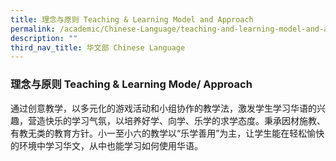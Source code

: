 ```yaml
---
title: 理念与原则 Teaching & Learning Model and Approach
permalink: /academic/Chinese-Language/teaching-and-learning-model-and-approach/
description: ""
third_nav_title: 华文部 Chinese Language
---
```

### 理念与原则 Teaching & Learning Mode/ Approach

通过创意教学，以多元化的游戏活动和小组协作的教学法，激发学生学习华语的兴趣，营造快乐的学习气氛，以培养好学、向学、乐学的求学态度。秉承因材施教、有教无类的教育方针。小一至小六的教学以“乐学善用”为主，让学生能在轻松愉快的环境中学习华文，从中也能学习如何使用华语。

